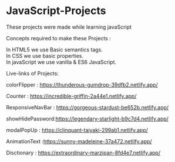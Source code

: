 # JavaScript-Projects
These projects were made while learning javaScript

Concepts required to make these Projects :

In HTML5 we use Basic semantics tags. <br>
In CSS we use basic properties. <br>
In javaScript we use vanilla & ES6 JavaScript.
<br>

Live-links of Projects:


colorFlipper : https://thunderous-gumdrop-39dfb2.netlify.app/
<br>

Counter : https://incredible-griffin-2a44e1.netlify.app/
<br>

ResponsiveNavBar : https://gorgeous-stardust-be652b.netlify.app/
<br>

showHidePassword:https://legendary-starlight-b9c7d4.netlify.app/
<br>

modalPopUp : https://clinquant-taiyaki-299ab1.netlify.app/
<br>

AnimationText :https://sunny-madeleine-37a472.netlify.app/
<br>

Disctionary : https://extraordinary-marzipan-8fd4e7.netlify.app/

